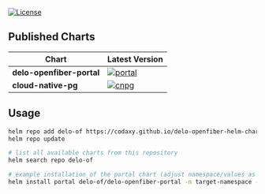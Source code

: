 [![License](https://img.shields.io/badge/License-Proprietary-red.svg)](LICENSE)

## Published Charts

| Chart | Latest Version |
|-------|----------------|
| **delo-openfiber-portal** | [![portal](https://img.shields.io/badge/dynamic/yaml?url=https://codaxy.github.io/delo-openfiber-helm-charts/index.yaml&query=%24.entries.delo-openfiber-portal%5B0%5D.version&label=version)](https://codaxy.github.io/delo-openfiber-helm-charts/) |
| **cloud-native-pg** | [![cnpg](https://img.shields.io/badge/dynamic/yaml?url=https://codaxy.github.io/delo-openfiber-helm-charts/index.yaml&query=%24.entries.cloud-native-pg%5B0%5D.version&label=version)](https://codaxy.github.io/delo-openfiber-helm-charts/) |



## Usage

```bash
helm repo add delo-of https://codaxy.github.io/delo-openfiber-helm-charts
helm repo update

# list all available charts from this repository
helm search repo delo-of

# example installation of the portal chart (adjust namespace/values as needed)
helm install portal delo-of/delo-openfiber-portal -n target-namespace -f custom-values.yaml
```